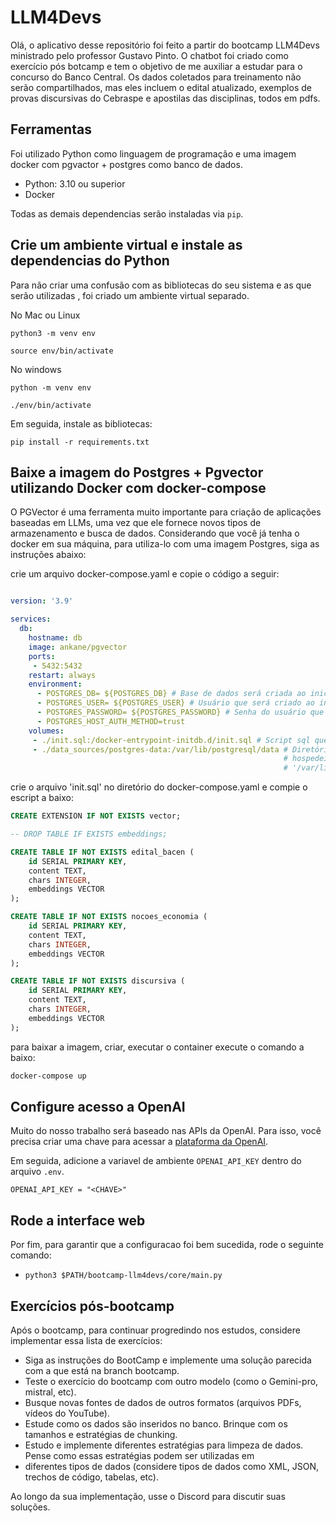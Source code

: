 # LLM4Devs
Olá, o aplicativo desse repositório foi feito a partir do bootcamp LLM4Devs ministrado pelo professor Gustavo Pinto. O
chatbot foi criado como exercício pós botcamp e tem o objetivo de me auxiliar a estudar para o concurso do Banco 
Central. Os dados coletados para treinamento não serão compartilhados, mas eles incluem o edital atualizado, exemplos 
de provas discursivas do Cebraspe e apostilas das disciplinas, todos em pdfs.
## Ferramentas

Foi utilizado Python como linguagem de programação e uma imagem docker com pgvactor + postgres como banco de dados. 

- Python: 3.10 ou superior
- Docker

Todas as demais dependencias serão instaladas via `pip`.

## Crie um ambiente virtual e instale as dependencias do Python

Para não criar uma confusão com as bibliotecas do seu sistema e as que serão utilizadas , foi criado
um ambiente virtual separado.

No Mac ou Linux
```
python3 -m venv env

source env/bin/activate
```
No windows
```
python -m venv env

./env/bin/activate
```

Em seguida, instale as bibliotecas: 

```
pip install -r requirements.txt
```

## Baixe a imagem do Postgres + Pgvector utilizando Docker com docker-compose

O PGVector é uma ferramenta muito importante para criação de aplicações baseadas em LLMs, uma vez que ele fornece novos 
tipos de armazenamento e busca de dados. Considerando que você já tenha o docker em sua máquina, para utiliza-lo com uma
imagem Postgres, siga as instruções abaixo:

crie um arquivo docker-compose.yaml e copie o código a seguir:

``` yaml

version: '3.9'

services:
  db:
    hostname: db
    image: ankane/pgvector
    ports:
     - 5432:5432
    restart: always
    environment:
      - POSTGRES_DB= ${POSTGRES_DB} # Base de dados será criada ao iniciar o container
      - POSTGRES_USER= ${POSTGRES_USER} # Usuário que será criado ao iniciar o container
      - POSTGRES_PASSWORD= ${POSTGRES_PASSWORD} # Senha do usuário que será criado ao iniciar o container
      - POSTGRES_HOST_AUTH_METHOD=trust
    volumes:
     - ./init.sql:/docker-entrypoint-initdb.d/init.sql # Script sql que será executado ao iniciar o container
     - ./data_sources/postgres-data:/var/lib/postgresql/data # Diretório '/data_sources/postgres-data' no comptuador 
                                                             # hospedeiro armazena os dados do postgres no container
                                                             # '/var/lib/postgresql/data'

```

crie o arquivo 'init.sql' no diretório do docker-compose.yaml e compie o escript a baixo:

```sql 
CREATE EXTENSION IF NOT EXISTS vector;

-- DROP TABLE IF EXISTS embeddings;

CREATE TABLE IF NOT EXISTS edital_bacen (
    id SERIAL PRIMARY KEY,
    content TEXT,
    chars INTEGER,
    embeddings VECTOR
);

CREATE TABLE IF NOT EXISTS nocoes_economia (
    id SERIAL PRIMARY KEY,
    content TEXT,
    chars INTEGER,
    embeddings VECTOR
);

CREATE TABLE IF NOT EXISTS discursiva (
    id SERIAL PRIMARY KEY,
    content TEXT,
    chars INTEGER,
    embeddings VECTOR
);
```

para baixar a imagem, criar, executar o container execute o comando a baixo:

``` bash
docker-compose up
```

## Configure acesso a OpenAI

Muito do nosso trabalho será baseado nas APIs da OpenAI. Para isso, você precisa criar uma chave para acessar a
[plataforma da OpenAI](https://platform.openai.com/). 

Em seguida, adicione a variavel de ambiente `OPENAI_API_KEY` dentro do arquivo `.env`.

```
OPENAI_API_KEY = "<CHAVE>"
```

## Rode a interface web

Por fim, para garantir que a configuracao foi bem sucedida, rode o seguinte comando:

- `python3 $PATH/bootcamp-llm4devs/core/main.py`

## Exercícios pós-bootcamp

Após o bootcamp, para continuar progredindo nos estudos, considere implementar essa lista de exercícios:

- Siga as instruções do BootCamp e implemente uma solução parecida com a que está na branch bootcamp.
- Teste o exercício do bootcamp com outro modelo  (como o Gemini-pro, mistral, etc). 
- Busque novas fontes de dados de outros formatos (arquivos PDFs, vídeos do YouTube).
- Estude como os dados são inseridos no banco. Brinque com os tamanhos e estratégias de chunking.
- Estudo e implemente diferentes estratégias para limpeza de dados. Pense como essas estratégias podem ser utilizadas em
- diferentes tipos de dados (considere tipos de dados como XML, JSON, trechos de código, tabelas, etc). 

Ao longo da sua implementação, usse o Discord para discutir suas soluções.